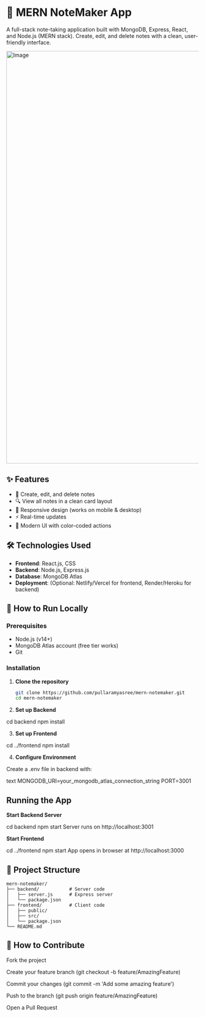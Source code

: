 # 📝 MERN NoteMaker App

A full-stack note-taking application built with MongoDB, Express, React, and Node.js (MERN stack). Create, edit, and delete notes with a clean, user-friendly interface.

<img width="1917" height="1079" alt="Image" src="https://github.com/user-attachments/assets/e6539c9d-7b48-467f-8d29-9cf179512f4b" />

## ✨ Features
- 📌 Create, edit, and delete notes
- 🔍 View all notes in a clean card layout
- 📱 Responsive design (works on mobile & desktop)
- ⚡ Real-time updates
- 🎨 Modern UI with color-coded actions

## 🛠️ Technologies Used
- **Frontend**: React.js, CSS
- **Backend**: Node.js, Express.js
- **Database**: MongoDB Atlas
- **Deployment**: (Optional: Netlify/Vercel for frontend, Render/Heroku for backend)

## 🚀 How to Run Locally

### Prerequisites
- Node.js (v14+)
- MongoDB Atlas account (free tier works)
- Git

### Installation

1. **Clone the repository**
   ```bash
   git clone https://github.com/pullaramyasree/mern-notemaker.git
   cd mern-notemaker
   
2. **Set up Backend**

cd backend
npm install

3. **Set up Frontend**

cd ../frontend
npm install

4. **Configure Environment**

Create a .env file in backend with:

text
MONGODB_URI=your_mongodb_atlas_connection_string
PORT=3001
## Running the App

**Start Backend Server**

cd backend
npm start
Server runs on http://localhost:3001

**Start Frontend**

cd ../frontend
npm start
App opens in browser at http://localhost:3000

## 📂 Project Structure
```
mern-notemaker/
├── backend/           # Server code
│   ├── server.js      # Express server
│   └── package.json
├── frontend/          # Client code
│   ├── public/
│   ├── src/
│   └── package.json
└── README.md
```
## 🤝 How to Contribute
Fork the project

Create your feature branch (git checkout -b feature/AmazingFeature)

Commit your changes (git commit -m 'Add some amazing feature')

Push to the branch (git push origin feature/AmazingFeature)

Open a Pull Request


